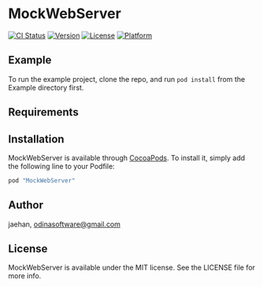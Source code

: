 # MockWebServer

[![CI Status](http://img.shields.io/travis/jaehan/MockWebServer.svg?style=flat)](https://travis-ci.org/jaehan/MockWebServer)
[![Version](https://img.shields.io/cocoapods/v/MockWebServer.svg?style=flat)](http://cocoapods.org/pods/MockWebServer)
[![License](https://img.shields.io/cocoapods/l/MockWebServer.svg?style=flat)](http://cocoapods.org/pods/MockWebServer)
[![Platform](https://img.shields.io/cocoapods/p/MockWebServer.svg?style=flat)](http://cocoapods.org/pods/MockWebServer)

## Example

To run the example project, clone the repo, and run `pod install` from the Example directory first.

## Requirements

## Installation

MockWebServer is available through [CocoaPods](http://cocoapods.org). To install
it, simply add the following line to your Podfile:

```ruby
pod "MockWebServer"
```

## Author

jaehan, odinasoftware@gmail.com

## License

MockWebServer is available under the MIT license. See the LICENSE file for more info.
